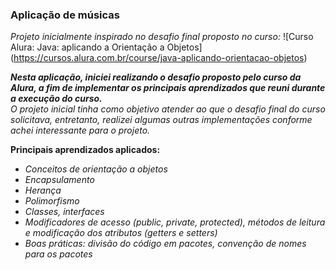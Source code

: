 ### Aplicação de músicas

*Projeto inicialmente inspirado no desafio final proposto no curso:*
![Curso Alura: Java: aplicando a Orientação a Objetos] (https://cursos.alura.com.br/course/java-aplicando-orientacao-objetos)

***Nesta aplicação, iniciei realizando o desafio proposto pelo curso da Alura, a fim de implementar os principais aprendizados que reuni durante a execução do curso.*** <br>
*O projeto inicial tinha como objetivo atender ao que o desafio final do curso solicitava, entretanto, realizei algumas outras implementações conforme achei interessante para o projeto.*

**Principais aprendizados aplicados:**
- *Conceitos de orientação a objetos*
- *Encapsulamento*
- *Herança*
- *Polimorfismo*
- *Classes, interfaces*
- *Modificadores de acesso (public, private, protected), métodos de leitura e modificação dos atributos (getters e setters)*
- *Boas práticas: divisão do código em pacotes, convenção de nomes para os pacotes*
